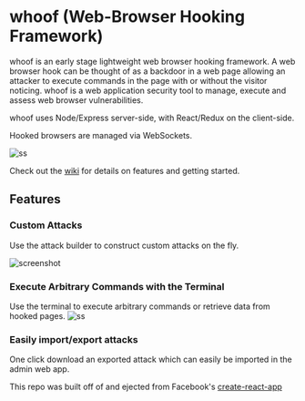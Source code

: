# whoof (Web-Browser Hooking Framework)
whoof is an early stage lightweight web browser hooking framework. A web browser hook can be thought of as a backdoor in a web page allowing an attacker to execute commands in the page with or without the visitor noticing. whoof is a web application security tool to manage, execute and assess web browser vulnerabilities.

whoof uses Node/Express server-side, with React/Redux on the client-side.

Hooked browsers are managed via WebSockets.

![ss](https://user-images.githubusercontent.com/9021719/42063937-005a1f60-7ae9-11e8-8306-ee1f6916a8d5.jpg)

Check out the [wiki](https://github.com/compewter/whoof/wiki/) for details on features and getting started.

## Features

### Custom Attacks
Use the attack builder to construct custom attacks on the fly.

![screenshot](https://user-images.githubusercontent.com/9021719/39608658-dd9ac762-4ef7-11e8-9667-9f255fba52f6.jpg)

### Execute Arbitrary Commands with the Terminal
Use the terminal to execute arbitrary commands or retrieve data from hooked pages.
![ss](https://user-images.githubusercontent.com/9021719/42064040-71616402-7ae9-11e8-9e87-5d36b3af0137.jpg)

### Easily import/export attacks
One click download an exported attack which can easily be imported in the admin web app.

This repo was built off of and ejected from Facebook's [create-react-app](https://github.com/facebookincubator/create-react-app)

